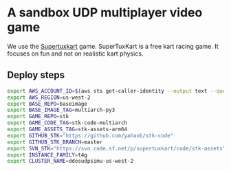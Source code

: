 # A sandbox UDP multiplayer video game 

We use the [Supertuxkart](https://supertuxkart.net/) game. SuperTuxKart is a free kart racing game. It focuses on fun and not on realistic kart physics. 

## Deploy steps

```bash
export AWS_ACCOUNT_ID=$(aws sts get-caller-identity --output text --query Account)
export AWS_REGION=us-west-2
export BASE_REPO=baseimage
export BASE_IMAGE_TAG=multiarch-py3
export GAME_REPO=stk
export GAME_CODE_TAG=stk-code-multiarch
export GAME_ASSETS_TAG=stk-assets-arm64
export GITHUB_STK="https://github.com/yahavb/stk-code"
export GITHUB_STK_BRANCH=master
export SVN_STK="https://svn.code.sf.net/p/supertuxkart/code/stk-assets"
export INSTANCE_FAMILY=t4g
export CLUSTER_NAME=ddosudpsimu-us-west-2
```

